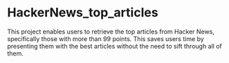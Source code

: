 # HackerNews_top_articles

This project enables users to retrieve the top articles from Hacker News, specifically those with more than 99 points. This saves users time by presenting them with the best articles without the need to sift through all of them.
